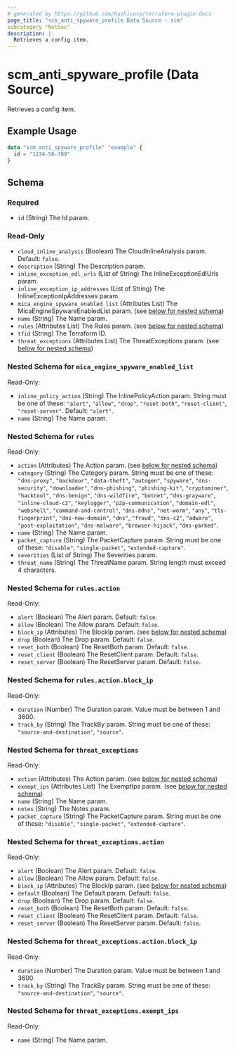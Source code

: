 ```yaml
---
# generated by https://github.com/hashicorp/terraform-plugin-docs
page_title: "scm_anti_spyware_profile Data Source - scm"
subcategory "NetSec"
description: |-
  Retrieves a config item.
---
```


# scm_anti_spyware_profile (Data Source)

Retrieves a config item.

## Example Usage

```terraform
data "scm_anti_spyware_profile" "example" {
  id = "1234-56-789"
}
```

<!-- schema generated by tfplugindocs -->
## Schema

### Required

- `id` (String) The Id param.

### Read-Only

- `cloud_inline_analysis` (Boolean) The CloudInlineAnalysis param. Default: `false`.
- `description` (String) The Description param.
- `inline_exception_edl_urls` (List of String) The InlineExceptionEdlUrls param.
- `inline_exception_ip_addresses` (List of String) The InlineExceptionIpAddresses param.
- `mica_engine_spyware_enabled_list` (Attributes List) The MicaEngineSpywareEnabledList param. (see [below for nested schema](#nestedatt--mica_engine_spyware_enabled_list))
- `name` (String) The Name param.
- `rules` (Attributes List) The Rules param. (see [below for nested schema](#nestedatt--rules))
- `tfid` (String) The Terraform ID.
- `threat_exceptions` (Attributes List) The ThreatExceptions param. (see [below for nested schema](#nestedatt--threat_exceptions))

<a id="nestedatt--mica_engine_spyware_enabled_list"></a>
### Nested Schema for `mica_engine_spyware_enabled_list`

Read-Only:

- `inline_policy_action` (String) The InlinePolicyAction param. String must be one of these: `"alert"`, `"allow"`, `"drop"`, `"reset-both"`, `"reset-client"`, `"reset-server"`. Default: `"alert"`.
- `name` (String) The Name param.


<a id="nestedatt--rules"></a>
### Nested Schema for `rules`

Read-Only:

- `action` (Attributes) The Action param. (see [below for nested schema](#nestedatt--rules--action))
- `category` (String) The Category param. String must be one of these: `"dns-proxy"`, `"backdoor"`, `"data-theft"`, `"autogen"`, `"spyware"`, `"dns-security"`, `"downloader"`, `"dns-phishing"`, `"phishing-kit"`, `"cryptominer"`, `"hacktool"`, `"dns-benign"`, `"dns-wildfire"`, `"botnet"`, `"dns-grayware"`, `"inline-cloud-c2"`, `"keylogger"`, `"p2p-communication"`, `"domain-edl"`, `"webshell"`, `"command-and-control"`, `"dns-ddns"`, `"net-worm"`, `"any"`, `"tls-fingerprint"`, `"dns-new-domain"`, `"dns"`, `"fraud"`, `"dns-c2"`, `"adware"`, `"post-exploitation"`, `"dns-malware"`, `"browser-hijack"`, `"dns-parked"`.
- `name` (String) The Name param.
- `packet_capture` (String) The PacketCapture param. String must be one of these: `"disable"`, `"single-packet"`, `"extended-capture"`.
- `severities` (List of String) The Severities param.
- `threat_name` (String) The ThreatName param. String length must exceed 4 characters.

<a id="nestedatt--rules--action"></a>
### Nested Schema for `rules.action`

Read-Only:

- `alert` (Boolean) The Alert param. Default: `false`.
- `allow` (Boolean) The Allow param. Default: `false`.
- `block_ip` (Attributes) The BlockIp param. (see [below for nested schema](#nestedatt--rules--action--block_ip))
- `drop` (Boolean) The Drop param. Default: `false`.
- `reset_both` (Boolean) The ResetBoth param. Default: `false`.
- `reset_client` (Boolean) The ResetClient param. Default: `false`.
- `reset_server` (Boolean) The ResetServer param. Default: `false`.

<a id="nestedatt--rules--action--block_ip"></a>
### Nested Schema for `rules.action.block_ip`

Read-Only:

- `duration` (Number) The Duration param. Value must be between 1 and 3600.
- `track_by` (String) The TrackBy param. String must be one of these: `"source-and-destination"`, `"source"`.




<a id="nestedatt--threat_exceptions"></a>
### Nested Schema for `threat_exceptions`

Read-Only:

- `action` (Attributes) The Action param. (see [below for nested schema](#nestedatt--threat_exceptions--action))
- `exempt_ips` (Attributes List) The ExemptIps param. (see [below for nested schema](#nestedatt--threat_exceptions--exempt_ips))
- `name` (String) The Name param.
- `notes` (String) The Notes param.
- `packet_capture` (String) The PacketCapture param. String must be one of these: `"disable"`, `"single-packet"`, `"extended-capture"`.

<a id="nestedatt--threat_exceptions--action"></a>
### Nested Schema for `threat_exceptions.action`

Read-Only:

- `alert` (Boolean) The Alert param. Default: `false`.
- `allow` (Boolean) The Allow param. Default: `false`.
- `block_ip` (Attributes) The BlockIp param. (see [below for nested schema](#nestedatt--threat_exceptions--action--block_ip))
- `default` (Boolean) The Default param. Default: `false`.
- `drop` (Boolean) The Drop param. Default: `false`.
- `reset_both` (Boolean) The ResetBoth param. Default: `false`.
- `reset_client` (Boolean) The ResetClient param. Default: `false`.
- `reset_server` (Boolean) The ResetServer param. Default: `false`.

<a id="nestedatt--threat_exceptions--action--block_ip"></a>
### Nested Schema for `threat_exceptions.action.block_ip`

Read-Only:

- `duration` (Number) The Duration param. Value must be between 1 and 3600.
- `track_by` (String) The TrackBy param. String must be one of these: `"source-and-destination"`, `"source"`.



<a id="nestedatt--threat_exceptions--exempt_ips"></a>
### Nested Schema for `threat_exceptions.exempt_ips`

Read-Only:

- `name` (String) The Name param.
